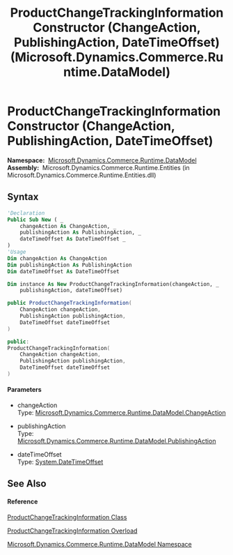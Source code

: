 ﻿---
title: ProductChangeTrackingInformation Constructor (ChangeAction, PublishingAction, DateTimeOffset) (Microsoft.Dynamics.Commerce.Runtime.DataModel)
TOCTitle: ProductChangeTrackingInformation Constructor (ChangeAction, PublishingAction, DateTimeOffset)
ms:assetid: M:Microsoft.Dynamics.Commerce.Runtime.DataModel.ProductChangeTrackingInformation.#ctor(Microsoft.Dynamics.Commerce.Runtime.DataModel.ChangeAction,Microsoft.Dynamics.Commerce.Runtime.DataModel.PublishingAction,System.DateTimeOffset)
ms:mtpsurl: https://technet.microsoft.com/en-us/library/microsoft.dynamics.commerce.runtime.datamodel.productchangetrackinginformation.productchangetrackinginformation(v=AX.60)
ms:contentKeyID: 65323104
ms.date: 05/18/2015
mtps_version: v=AX.60
dev_langs:
- vb
- csharp
- c++
---

# ProductChangeTrackingInformation Constructor (ChangeAction, PublishingAction, DateTimeOffset)

**Namespace:**  [Microsoft.Dynamics.Commerce.Runtime.DataModel](microsoft-dynamics-commerce-runtime-datamodel-namespace.md)  
**Assembly:**  Microsoft.Dynamics.Commerce.Runtime.Entities (in Microsoft.Dynamics.Commerce.Runtime.Entities.dll)

## Syntax

``` vb
'Declaration
Public Sub New ( _
    changeAction As ChangeAction, _
    publishingAction As PublishingAction, _
    dateTimeOffset As DateTimeOffset _
)
'Usage
Dim changeAction As ChangeAction
Dim publishingAction As PublishingAction
Dim dateTimeOffset As DateTimeOffset

Dim instance As New ProductChangeTrackingInformation(changeAction, _
    publishingAction, dateTimeOffset)
```

``` csharp
public ProductChangeTrackingInformation(
    ChangeAction changeAction,
    PublishingAction publishingAction,
    DateTimeOffset dateTimeOffset
)
```

``` c++
public:
ProductChangeTrackingInformation(
    ChangeAction changeAction, 
    PublishingAction publishingAction, 
    DateTimeOffset dateTimeOffset
)
```

#### Parameters

  - changeAction  
    Type: [Microsoft.Dynamics.Commerce.Runtime.DataModel.ChangeAction](changeaction-enumeration-microsoft-dynamics-commerce-runtime-datamodel.md)  

<!-- end list -->

  - publishingAction  
    Type: [Microsoft.Dynamics.Commerce.Runtime.DataModel.PublishingAction](publishingaction-enumeration-microsoft-dynamics-commerce-runtime-datamodel.md)  

<!-- end list -->

  - dateTimeOffset  
    Type: [System.DateTimeOffset](https://technet.microsoft.com/en-us/library/bb341783\(v=ax.60\))  

## See Also

#### Reference

[ProductChangeTrackingInformation Class](productchangetrackinginformation-class-microsoft-dynamics-commerce-runtime-datamodel.md)

[ProductChangeTrackingInformation Overload](productchangetrackinginformation-constructor-microsoft-dynamics-commerce-runtime-datamodel.md)

[Microsoft.Dynamics.Commerce.Runtime.DataModel Namespace](microsoft-dynamics-commerce-runtime-datamodel-namespace.md)

